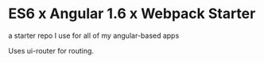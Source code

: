 # ES6 x Angular 1.6 x Webpack Starter

a starter repo I use for all of my angular-based apps

Uses ui-router for routing.
